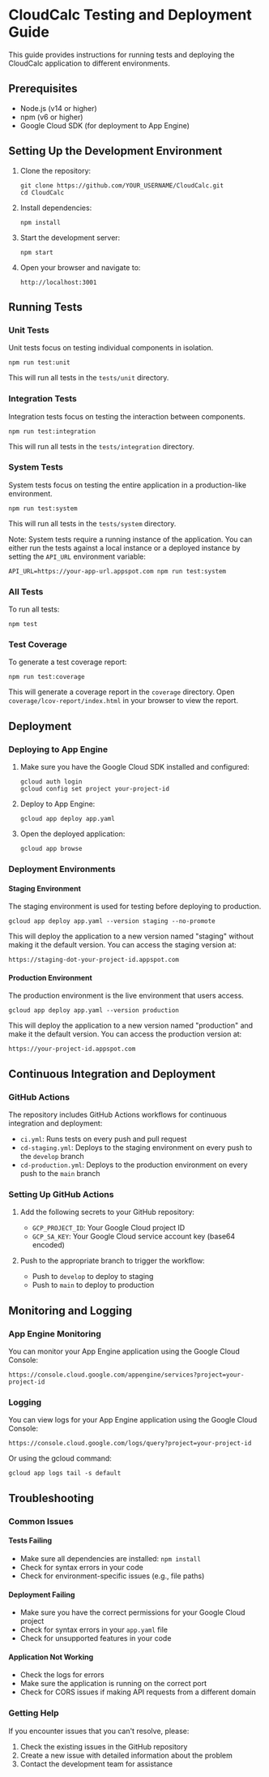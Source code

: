 # CloudCalc Testing and Deployment Guide

This guide provides instructions for running tests and deploying the CloudCalc application to different environments.

## Prerequisites

- Node.js (v14 or higher)
- npm (v6 or higher)
- Google Cloud SDK (for deployment to App Engine)

## Setting Up the Development Environment

1. Clone the repository:
   ```
   git clone https://github.com/YOUR_USERNAME/CloudCalc.git
   cd CloudCalc
   ```

2. Install dependencies:
   ```
   npm install
   ```

3. Start the development server:
   ```
   npm start
   ```

4. Open your browser and navigate to:
   ```
   http://localhost:3001
   ```

## Running Tests

### Unit Tests

Unit tests focus on testing individual components in isolation.

```
npm run test:unit
```

This will run all tests in the `tests/unit` directory.

### Integration Tests

Integration tests focus on testing the interaction between components.

```
npm run test:integration
```

This will run all tests in the `tests/integration` directory.

### System Tests

System tests focus on testing the entire application in a production-like environment.

```
npm run test:system
```

This will run all tests in the `tests/system` directory.

Note: System tests require a running instance of the application. You can either run the tests against a local instance or a deployed instance by setting the `API_URL` environment variable:

```
API_URL=https://your-app-url.appspot.com npm run test:system
```

### All Tests

To run all tests:

```
npm test
```

### Test Coverage

To generate a test coverage report:

```
npm run test:coverage
```

This will generate a coverage report in the `coverage` directory. Open `coverage/lcov-report/index.html` in your browser to view the report.

## Deployment

### Deploying to App Engine

1. Make sure you have the Google Cloud SDK installed and configured:
   ```
   gcloud auth login
   gcloud config set project your-project-id
   ```

2. Deploy to App Engine:
   ```
   gcloud app deploy app.yaml
   ```

3. Open the deployed application:
   ```
   gcloud app browse
   ```

### Deployment Environments

#### Staging Environment

The staging environment is used for testing before deploying to production.

```
gcloud app deploy app.yaml --version staging --no-promote
```

This will deploy the application to a new version named "staging" without making it the default version. You can access the staging version at:

```
https://staging-dot-your-project-id.appspot.com
```

#### Production Environment

The production environment is the live environment that users access.

```
gcloud app deploy app.yaml --version production
```

This will deploy the application to a new version named "production" and make it the default version. You can access the production version at:

```
https://your-project-id.appspot.com
```

## Continuous Integration and Deployment

### GitHub Actions

The repository includes GitHub Actions workflows for continuous integration and deployment:

- `ci.yml`: Runs tests on every push and pull request
- `cd-staging.yml`: Deploys to the staging environment on every push to the `develop` branch
- `cd-production.yml`: Deploys to the production environment on every push to the `main` branch

### Setting Up GitHub Actions

1. Add the following secrets to your GitHub repository:
   - `GCP_PROJECT_ID`: Your Google Cloud project ID
   - `GCP_SA_KEY`: Your Google Cloud service account key (base64 encoded)

2. Push to the appropriate branch to trigger the workflow:
   - Push to `develop` to deploy to staging
   - Push to `main` to deploy to production

## Monitoring and Logging

### App Engine Monitoring

You can monitor your App Engine application using the Google Cloud Console:

```
https://console.cloud.google.com/appengine/services?project=your-project-id
```

### Logging

You can view logs for your App Engine application using the Google Cloud Console:

```
https://console.cloud.google.com/logs/query?project=your-project-id
```

Or using the gcloud command:

```
gcloud app logs tail -s default
```

## Troubleshooting

### Common Issues

#### Tests Failing

- Make sure all dependencies are installed: `npm install`
- Check for syntax errors in your code
- Check for environment-specific issues (e.g., file paths)

#### Deployment Failing

- Make sure you have the correct permissions for your Google Cloud project
- Check for syntax errors in your `app.yaml` file
- Check for unsupported features in your code

#### Application Not Working

- Check the logs for errors
- Make sure the application is running on the correct port
- Check for CORS issues if making API requests from a different domain

### Getting Help

If you encounter issues that you can't resolve, please:

1. Check the existing issues in the GitHub repository
2. Create a new issue with detailed information about the problem
3. Contact the development team for assistance
